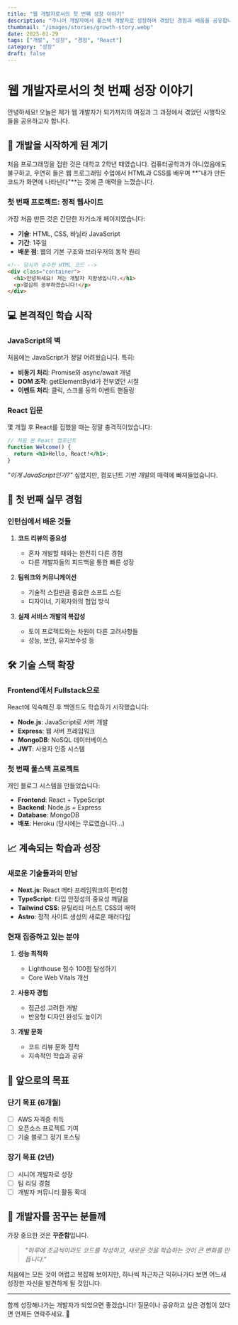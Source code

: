 ```yaml
---
title: "웹 개발자로서의 첫 번째 성장 이야기"
description: "주니어 개발자에서 풀스택 개발자로 성장하며 겪었던 경험과 배움을 공유합니다."
thumbnail: "/images/stories/growth-story.webp"
date: 2025-01-29
tags: ["개발", "성장", "경험", "React"]
category: "성장"
draft: false
---
```


# 웹 개발자로서의 첫 번째 성장 이야기

안녕하세요! 오늘은 제가 웹 개발자가 되기까지의 여정과 그 과정에서 겪었던 시행착오들을 공유하고자 합니다.

## 🌱 개발을 시작하게 된 계기

처음 프로그래밍을 접한 것은 대학교 2학년 때였습니다. 컴퓨터공학과가 아니었음에도 불구하고, 우연히 들은 웹 프로그래밍 수업에서 HTML과 CSS를 배우며 **"내가 만든 코드가 화면에 나타난다"**는 것에 큰 매력을 느꼈습니다.

### 첫 번째 프로젝트: 정적 웹사이트

가장 처음 만든 것은 간단한 자기소개 페이지였습니다:
- **기술**: HTML, CSS, 바닐라 JavaScript
- **기간**: 1주일
- **배운 점**: 웹의 기본 구조와 브라우저의 동작 원리

```html
<!-- 당시의 순수한 HTML 코드 -->
<div class="container">
  <h1>안녕하세요! 저는 개발자 지망생입니다.</h1>
  <p>열심히 공부하겠습니다!</p>
</div>
```

## 💻 본격적인 학습 시작

### JavaScript의 벽

처음에는 JavaScript가 정말 어려웠습니다. 특히:
- **비동기 처리**: Promise와 async/await 개념
- **DOM 조작**: getElementById가 전부였던 시절
- **이벤트 처리**: 클릭, 스크롤 등의 이벤트 핸들링

### React 입문

몇 개월 후 React를 접했을 때는 정말 충격적이었습니다:

```jsx
// 처음 본 React 컴포넌트
function Welcome() {
  return <h1>Hello, React!</h1>;
}
```

*"이게 JavaScript인가?"* 싶었지만, 컴포넌트 기반 개발의 매력에 빠져들었습니다.

## 🚀 첫 번째 실무 경험

### 인턴십에서 배운 것들

1. **코드 리뷰의 중요성**
   - 혼자 개발할 때와는 완전히 다른 경험
   - 다른 개발자들의 피드백을 통한 빠른 성장

2. **팀워크와 커뮤니케이션**
   - 기술적 스킬만큼 중요한 소프트 스킬
   - 디자이너, 기획자와의 협업 방식

3. **실제 서비스 개발의 복잡성**
   - 토이 프로젝트와는 차원이 다른 고려사항들
   - 성능, 보안, 유지보수성 등

## 🛠️ 기술 스택 확장

### Frontend에서 Fullstack으로

React에 익숙해진 후 백엔드도 학습하기 시작했습니다:

- **Node.js**: JavaScript로 서버 개발
- **Express**: 웹 서버 프레임워크
- **MongoDB**: NoSQL 데이터베이스
- **JWT**: 사용자 인증 시스템

### 첫 번째 풀스택 프로젝트

개인 블로그 시스템을 만들었습니다:
- **Frontend**: React + TypeScript
- **Backend**: Node.js + Express
- **Database**: MongoDB
- **배포**: Heroku (당시에는 무료였습니다...)

## 📈 계속되는 학습과 성장

### 새로운 기술들과의 만남

- **Next.js**: React 메타 프레임워크의 편리함
- **TypeScript**: 타입 안정성의 중요성 깨달음
- **Tailwind CSS**: 유틸리티 퍼스트 CSS의 매력
- **Astro**: 정적 사이트 생성의 새로운 패러다임

### 현재 집중하고 있는 분야

1. **성능 최적화**
   - Lighthouse 점수 100점 달성하기
   - Core Web Vitals 개선

2. **사용자 경험**
   - 접근성 고려한 개발
   - 반응형 디자인 완성도 높이기

3. **개발 문화**
   - 코드 리뷰 문화 정착
   - 지속적인 학습과 공유

## 🎯 앞으로의 목표

### 단기 목표 (6개월)
- [ ] AWS 자격증 취득
- [ ] 오픈소스 프로젝트 기여
- [ ] 기술 블로그 정기 포스팅

### 장기 목표 (2년)
- [ ] 시니어 개발자로 성장
- [ ] 팀 리딩 경험
- [ ] 개발자 커뮤니티 활동 확대

## 💭 개발자를 꿈꾸는 분들께

가장 중요한 것은 **꾸준함**입니다. 

> *"하루에 조금씩이라도 코드를 작성하고, 새로운 것을 학습하는 것이 큰 변화를 만듭니다."*

처음에는 모든 것이 어렵고 복잡해 보이지만, 하나씩 차근차근 익혀나가다 보면 어느새 성장한 자신을 발견하게 될 것입니다.

---

함께 성장해나가는 개발자가 되었으면 좋겠습니다! 질문이나 공유하고 싶은 경험이 있다면 언제든 연락주세요. 🚀 